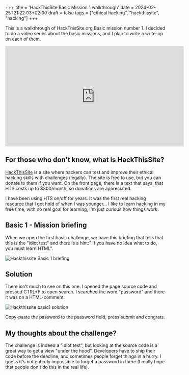 +++
title = 'HackThisSite Basic Mission 1 walkthrough'
date = 2024-02-25T21:22:03+02:00
draft = false
tags = ["ethical hacking", "hackthissite", "hacking"]
+++

This is a walkthrough of HackThisSite.org Basic mission number 1. I decided to do a video series about the basic missions, and I plan to write a write-up on each of them. 

<!--more-->

<iframe width="560" height="315" src="https://www.youtube.com/embed/-Qxs45ZkEuw?si=eLxNPbzYxBM4t_sA" title="YouTube video player" frameborder="0" allow="accelerometer; autoplay; clipboard-write; encrypted-media; gyroscope; picture-in-picture; web-share" allowfullscreen></iframe>

## For those who don't know, what is HackThisSite?

[HackThisSite](https://hackthissite.org) is a site where hackers can test and improve their ethical hacking skills with challenges (legally). The site is free to use, but you can donate to them if you want. 
On the front page, there is a text that says, that HTS costs up to $300/month, so donations are appreciated. 

I have been using HTS on/off for years. It was the first real hacking resource that I got hold of when I was younger... I like to learn hacking in my free time, with no real goal for learning, I'm just curious how things work.

## Basic 1 - Mission briefing

When we open the first basic challenge, we have this briefing that tells that this is the "idiot test" and there is a hint:" If you have no idea what to do, you must learn HTML".

![Hackthissite Basic 1 briefing](/images/hts-basic1-walkthrough/basic1-mission-briefing.png "Basic mission 1 briefing")

## Solution

There isn't much to see on this one. I opened the page source code and pressed CTRL+F to open search. I searched the word "password" and there it was on a HTML-comment. 

![Hackthissite basic1 solution](/images/hts-basic1-walkthrough/basic1-solution.png "Basic mission 1 password in the source code")

Copy-paste the password to the password field, press submit and congrats.

## My thoughts about the challenge?

The challenge is indeed a "idiot test", but looking at the source code is a great way to get a view "under the hood". Developers have to ship their code before the deadline, and sometimes people forget things in a hurry. I guess it's not entirely impossible to forget a password in there (I really hope that people don't do this in the real life).

